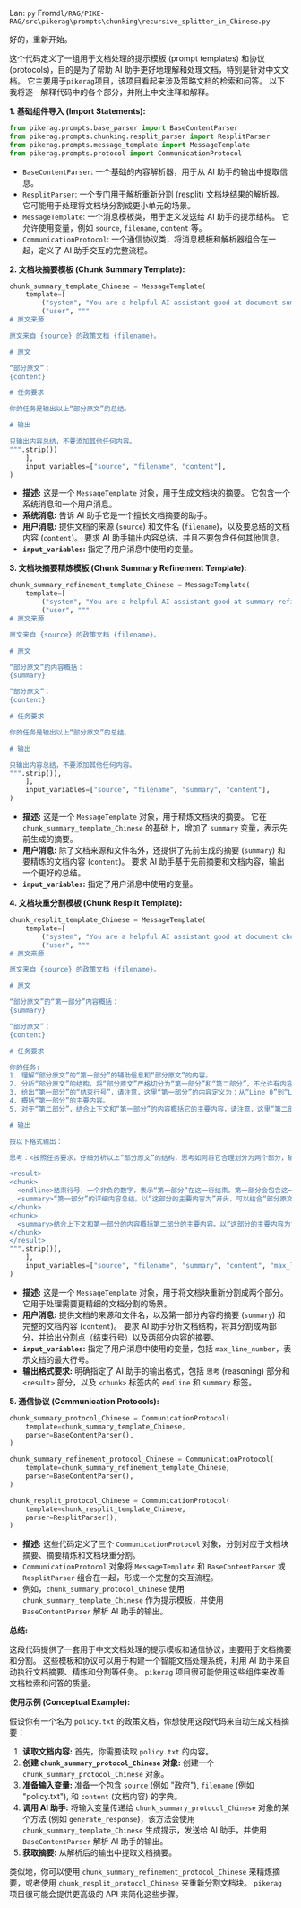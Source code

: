 Lan: `py` From`dl/RAG/PIKE-RAG/src\pikerag\prompts\chunking\recursive_splitter_in_Chinese.py`

好的，重新开始。

这个代码定义了一组用于文档处理的提示模板 (prompt templates) 和协议 (protocols)，目的是为了帮助 AI 助手更好地理解和处理文档，特别是针对中文文档。  它主要用于`pikerag`项目，该项目看起来涉及策略文档的检索和问答。 以下我将逐一解释代码中的各个部分，并附上中文注释和解释。

**1. 基础组件导入 (Import Statements):**

```python
from pikerag.prompts.base_parser import BaseContentParser
from pikerag.prompts.chunking.resplit_parser import ResplitParser
from pikerag.prompts.message_template import MessageTemplate
from pikerag.prompts.protocol import CommunicationProtocol
```

*   `BaseContentParser`:  一个基础的内容解析器，用于从 AI 助手的输出中提取信息。
*   `ResplitParser`: 一个专门用于解析重新分割 (resplit) 文档块结果的解析器。  它可能用于处理将文档块分割成更小单元的场景。
*   `MessageTemplate`:  一个消息模板类，用于定义发送给 AI 助手的提示结构。 它允许使用变量，例如 `source`, `filename`, `content` 等。
*   `CommunicationProtocol`:  一个通信协议类，将消息模板和解析器组合在一起，定义了 AI 助手交互的完整流程。

**2. 文档块摘要模板 (Chunk Summary Template):**

```python
chunk_summary_template_Chinese = MessageTemplate(
    template=[
        ("system", "You are a helpful AI assistant good at document summarization."),
        ("user", """
# 原文来源

原文来自 {source} 的政策文档 {filename}。

# 原文

“部分原文”：
{content}

# 任务要求

你的任务是输出以上“部分原文”的总结。

# 输出

只输出内容总结，不要添加其他任何内容。
""".strip())
    ],
    input_variables=["source", "filename", "content"],
)
```

*   **描述:**  这是一个 `MessageTemplate` 对象，用于生成文档块的摘要。 它包含一个系统消息和一个用户消息。
*   **系统消息:**  告诉 AI 助手它是一个擅长文档摘要的助手。
*   **用户消息:**  提供文档的来源 (`source`) 和文件名 (`filename`)，以及要总结的文档内容 (`content`)。  要求 AI 助手输出内容总结，并且不要包含任何其他信息。
*   **`input_variables`:** 指定了用户消息中使用的变量。

**3. 文档块摘要精炼模板 (Chunk Summary Refinement Template):**

```python
chunk_summary_refinement_template_Chinese = MessageTemplate(
    template=[
        ("system", "You are a helpful AI assistant good at summary refinement."),
        ("user", """
# 原文来源

原文来自 {source} 的政策文档 {filename}。

# 原文

“部分原文”的内容概括：
{summary}

“部分原文”：
{content}

# 任务要求

你的任务是输出以上“部分原文”的总结。

# 输出

只输出内容总结，不要添加其他任何内容。
""".strip()),
    ],
    input_variables=["source", "filename", "summary", "content"],
)
```

*   **描述:** 这是一个 `MessageTemplate` 对象，用于精炼文档块的摘要。 它在 `chunk_summary_template_Chinese` 的基础上，增加了 `summary` 变量，表示先前生成的摘要。
*   **用户消息:** 除了文档来源和文件名外，还提供了先前生成的摘要 (`summary`) 和要精炼的文档内容 (`content`)。  要求 AI 助手基于先前摘要和文档内容，输出一个更好的总结。
*   **`input_variables`:** 指定了用户消息中使用的变量。

**4. 文档块重分割模板 (Chunk Resplit Template):**

```python
chunk_resplit_template_Chinese = MessageTemplate(
    template=[
        ("system", "You are a helpful AI assistant good at document chunking."),
        ("user", """
# 原文来源

原文来自 {source} 的政策文档 {filename}。

# 原文

“部分原文”的“第一部分”内容概括：
{summary}

“部分原文”：
{content}

# 任务要求

你的任务:
1. 理解“部分原文”的“第一部分”的辅助信息和“部分原文”的内容。
2. 分析“部分原文”的结构，将“部分原文”严格切分为“第一部分”和“第二部分”，不允许有内容缺失。
3. 给出“第一部分”的“结束行号”，请注意，这里“第一部分”的内容定义为：从“Line 0”到“Line 结束行号 + 1”之间的全部“部分原文”内容，不允许为空。请注意，此文“最大行号”为{max_line_number}。
4. 概括“第一部分”的主要内容。
5. 对于“第二部分”，结合上下文和“第一部分”的内容概括它的主要内容，请注意，这里“第二部分”的内容定义为：从“Line 结束行号 + 1”之后的全部“部分原文”内容。

# 输出

按以下格式输出：

思考：<按照任务要求，仔细分析以上“部分原文”的结构，思考如何将它合理划分为两个部分，输出你的思考过程。>

<result>
<chunk>
  <endline>结束行号，一个非负的数字，表示“第一部分”在这一行结束。第一部分会包含这一行。</endline>
  <summary>“第一部分”的详细内容总结。以“这部分的主要内容为”开头，可以结合“部分原文”的内容概括。</summary>
</chunk>
<chunk>
  <summary>结合上下文和第一部分的内容概括第二部分的主要内容。以“这部分的主要内容为”开头。</summary>
</chunk>
</result>
""".strip()),
    ],
    input_variables=["source", "filename", "summary", "content", "max_line_number"],
)
```

*   **描述:**  这是一个 `MessageTemplate` 对象，用于将文档块重新分割成两个部分。  它用于处理需要更精细的文档分割的场景。
*   **用户消息:**  提供文档的来源和文件名，以及第一部分内容的摘要 (`summary`) 和完整的文档内容 (`content`)。  要求 AI 助手分析文档结构，将其分割成两部分，并给出分割点（结束行号）以及两部分内容的摘要。
*   **`input_variables`:** 指定了用户消息中使用的变量，包括 `max_line_number`，表示文档的最大行号。
*   **输出格式要求:**  明确指定了 AI 助手的输出格式，包括 `思考` (reasoning) 部分和 `<result>` 部分，以及 `<chunk>` 标签内的 `endline` 和 `summary` 标签。

**5. 通信协议 (Communication Protocols):**

```python
chunk_summary_protocol_Chinese = CommunicationProtocol(
    template=chunk_summary_template_Chinese,
    parser=BaseContentParser(),
)

chunk_summary_refinement_protocol_Chinese = CommunicationProtocol(
    template=chunk_summary_refinement_template_Chinese,
    parser=BaseContentParser(),
)

chunk_resplit_protocol_Chinese = CommunicationProtocol(
    template=chunk_resplit_template_Chinese,
    parser=ResplitParser(),
)
```

*   **描述:**  这些代码定义了三个 `CommunicationProtocol` 对象，分别对应于文档块摘要、摘要精炼和文档块重分割。
*   `CommunicationProtocol` 对象将 `MessageTemplate` 和 `BaseContentParser` 或 `ResplitParser` 组合在一起，形成一个完整的交互流程。
*   例如，`chunk_summary_protocol_Chinese` 使用 `chunk_summary_template_Chinese` 作为提示模板，并使用 `BaseContentParser` 解析 AI 助手的输出。

**总结:**

这段代码提供了一套用于中文文档处理的提示模板和通信协议，主要用于文档摘要和分割。  这些模板和协议可以用于构建一个智能文档处理系统，利用 AI 助手来自动执行文档摘要、精炼和分割等任务。  `pikerag` 项目很可能使用这些组件来改善文档检索和问答的质量。

**使用示例 (Conceptual Example):**

假设你有一个名为 `policy.txt` 的政策文档，你想使用这段代码来自动生成文档摘要：

1.  **读取文档内容:**  首先，你需要读取 `policy.txt` 的内容。
2.  **创建 `chunk_summary_protocol_Chinese` 对象:**  创建一个 `chunk_summary_protocol_Chinese` 对象。
3.  **准备输入变量:**  准备一个包含 `source` (例如 "政府"), `filename` (例如 "policy.txt"), 和 `content` (文档内容) 的字典。
4.  **调用 AI 助手:**  将输入变量传递给 `chunk_summary_protocol_Chinese` 对象的某个方法 (例如 `generate_response`)，该方法会使用 `chunk_summary_template_Chinese` 生成提示，发送给 AI 助手，并使用 `BaseContentParser` 解析 AI 助手的输出。
5.  **获取摘要:**  从解析后的输出中提取文档摘要。

类似地，你可以使用 `chunk_summary_refinement_protocol_Chinese` 来精炼摘要，或者使用 `chunk_resplit_protocol_Chinese` 来重新分割文档块。  `pikerag` 项目很可能会提供更高级的 API 来简化这些步骤。
